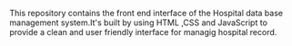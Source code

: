 This repository contains the front end interface of the Hospital data base management system.It's built by using HTML ,CSS and JavaScript to provide a clean and user friendly interface for managig hospital record.
